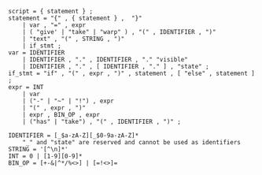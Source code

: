 ﻿    script = { statement } ;
    statement = "{" , { statement } ,  "}"
        | var , "=" , expr
        | ( "give' | "take" | "warp" ) , "(" , IDENTIFIER , ")"
        | "text" , "(" , STRING , ")"
        | if_stmt ;
    var = IDENTIFIER
        | IDENTIFIER , "." , IDENTIFIER , "." "visible"
        | IDENTIFIER , "." , [ IDENTIFIER , "." ] , "state" ;
    if_stmt = "if" , "(" , expr , ")" , statement , [ "else" , statement ] ;
    expr = INT
        | var
        | ("-" | "~" | "!") , expr
        | "(" , expr , ")"
        | expr , BIN_OP , expr
        | ("has" | "take") , "(" , IDENTIFIER , ")" ;
        
    IDENTIFIER = [_$a-zA-Z][_$0-9a-zA-Z]*
        "_" and "state" are reserved and cannot be used as identifiers
    STRING = '[^\n]*'
    INT = 0 | [1-9][0-9]*
    BIN_OP = [+-&|^*/%<>] | [=!<>]=
    